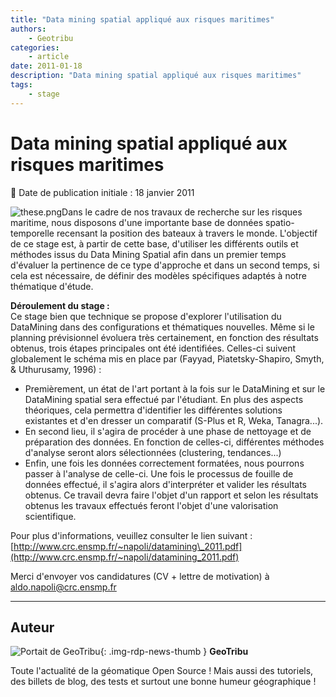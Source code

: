 ```yaml
---
title: "Data mining spatial appliqué aux risques maritimes"
authors:
    - Geotribu
categories:
    - article
date: 2011-01-18
description: "Data mining spatial appliqué aux risques maritimes"
tags:
    - stage
---
```


# Data mining spatial appliqué aux risques maritimes

:calendar: Date de publication initiale : 18 janvier 2011

![these.png](https://cdn.geotribu.fr/img/logos-icones/divers/these.png)Dans le cadre de nos travaux de recherche sur les risques maritime, nous disposons d'une importante base de données spatio-temporelle recensant la position des bateaux à travers le monde. L'objectif de ce stage est, à partir de cette base, d'utiliser les différents outils et méthodes issus du Data Mining Spatial afin dans un premier temps d'évaluer la pertinence de ce type d'approche et dans un second temps, si cela est nécessaire, de définir des modèles spécifiques adaptés à notre thématique d'étude.

**Déroulement du stage :**  
Ce stage bien que technique se propose d'explorer l'utilisation du DataMining dans des configurations et thématiques nouvelles. Même si le planning prévisionnel évoluera très certainement, en fonction des résultats obtenus, trois étapes principales ont été identifiées. Celles-ci suivent globalement le schéma mis en place par (Fayyad, Piatetsky-Shapiro, Smyth, & Uthurusamy, 1996)⁠ :⁠

* Premièrement, un état de l'art portant à la fois sur le DataMining et sur le DataMining spatial sera effectué par l'étudiant. En plus des aspects théoriques, cela permettra d'identifier les différentes solutions existantes et d'en dresser un comparatif (S-Plus et R, Weka, Tanagra...).
* En second lieu, il s'agira de procéder à une phase de nettoyage et de préparation des données. En fonction de celles-ci, différentes méthodes d'analyse seront alors sélectionnées (clustering, tendances...)
* Enfin, une fois les données correctement formatées, nous pourrons passer à l'analyse de celle-ci. Une fois le processus de fouille de données effectué, il s'agira alors d'interpréter et valider les résultats obtenus.
Ce travail devra faire l'objet d'un rapport et selon les résultats obtenus les travaux effectués feront l'objet d'une valorisation scientifique.

Pour plus d'informations, veuillez consulter le lien suivant : [http://www.crc.ensmp.fr/~napoli/datamining\_2011.pdf](http://www.crc.ensmp.fr/~napoli/datamining_2011.pdf)

Merci d'envoyer vos candidatures (CV + lettre de motivation) à [aldo.napoli@crc.ensmp.fr](mailto:aldo.napoli@crc.ensmp.fr)

----

## Auteur

![Portait de GeoTribu](https://cdn.geotribu.fr/img/internal/charte/geotribu_logo_64x64.png){: .img-rdp-news-thumb }
**GeoTribu**

Toute l'actualité de la géomatique Open Source ! Mais aussi des tutoriels, des billets de blog, des tests et surtout une bonne humeur géographique !
